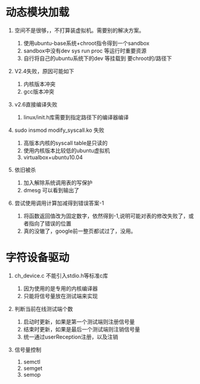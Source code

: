 # 动态模块加载

1. 空间不是很够，，不打算装虚拟机。需要别的解决方案。
   1. 使用ubuntu-base系统+chroot指令得到一个sandbox
   2. sandbox中没有dev sys run proc 等运行时重要资源
   3. 自行将自己的ubuntu系统下的dev 等挂载到 要chroot的/路径下

2. V2.4失败，原因可能如下
   1. 内核版本冲突
   2. gcc版本冲突

3. v2.6直接编译失败
   1. linux/init.h库需要到指定路径下的编译器编译

4. sudo insmod modify_syscall.ko 失败
   1. 高版本内核的syscall table是只读的
   2. 使用内核版本比较低的ubuntu虚拟机
   3. virtualbox+ubuntu10.04

5. 依旧被杀
   1. 加入解除系统调用表的写保护
   2. dmesg 可以看到输出了

6. 尝试使用调用计算加减得到错误答案-1
   1. 将函数返回值改为固定数字，依然得到-1,说明可能对表的修改失败了，或者指向了错误的位置
   2. 真的没辙了，google前一整页都试过了，没用。

# 字符设备驱动
1. ch_device.c 不能引入stdio.h等标准c库
   1. 因为使用的是专用的内核编译器
   2. 只能将信号量放在测试端来实现

2. 判断当前在线测试端个数
   1. 启动时更新，如果是第一个测试端则注册信号量
   2. 结束时更新，如果是最后一个测试端则注销信号量
   3. 统一通过userReception注册，以及注销

3. 信号量控制
   1. semctl
   2. semget
   3. semop
